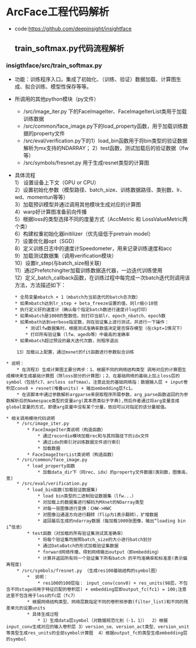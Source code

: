 # ArcFace工程代码解析   
* code:https://github.com/deepinsight/insightface       

  ## train_softmax.py代码流程解析  

### insigthface/src/train_softmax.py     
* 功能：训练程序入口。集成了初始化、（训练、验证）数据加载、计算图生成、拟合训练、模型性保存等等。

* 所调用的其他python模块（py文件）
	* /src/image_iter.py 下的FaceImageIter、FaceImageIterList类用于加载训练数据   
	* /src/common/face_image.py下的load_property函数，用于加载训练数据的property文件   
	* /src/eval/verification.py下的1）load_bin函数用于将bin类型的验证数据解析为mx支持的NDARRAY； 2）test函数，测试加载后的验证数据（lfw等）   
	* /src/symbols/fresnet.py 用于生成resnet类型的计算图     
	
* 具体流程   
	1） 设置设备上下文（GPU or CPU）  
	2）设置初始化参数（模型路径、batch_size、训练数据路径、类别数、lr、wd、momentun等等）   
	3）加载预训模型并通过调用其他模块生成对应的计算图    
	4）warp好计算图准备前向传播   
	5）根据loss的类型选择不同的度量方式（AccMetric 和 LossValueMetric两个类）   
	6）构建权重初始化器initilizer（优先级低于pretrain model）    
	7）设置优化器opt（SGD）    
	8）定义训练日志中的速度计Speedometer，用来记录训练速度和acc   
	9）加载测试数据集（调用verification模块）   
	10）设置lr_step(与batch_size相关联)   
	11）通过PrefetchingIter加载训练数据迭代器，一边迭代训练使用     
	12）定义_batch_callback函数，在训练过程中每完成一次batch迭代则调用该方法，方法描述如下：   

	```
	* 全局变量mbatch + 1（mbatch为当前迭代的batch总次数）   
	* 如果mbatch达到lr_step + beta_freeze设置的值，则lr缩小10倍    
	* 执行定义好的速度计（确认每个指定batch数进行速度计log打印）    
	* 如果mbatch是1000的整数倍，则打印当前lr、epoch_nbatch、epoch数   
	* 如果mbath达到verbose指定数，则在验证集上进行测试，并进行一下操作：
		* 测试lfw数据集时，根据测试准确率数值决定是否保存模型（在ckpt=1情况下）  
		* 打印所有验证集（lfw、agedb等）中最高的准确率    
	* 如果mbatch超过预设的最大迭代次数，则程序退出    
```
	13）加载以上配置，通过mxnet的fit函数进行参数拟合训练        
	
* 说明：
	* 在流程3）生成计算图主要分两步：1、根据不同的网络结构类型 调用对应的计算图生成模块来生成基础计算图（除loss部分的计算图）；2、在基础网络的基础上加上loss层的symbol（包括fc7、arcloss softmax）。注意此处的基础网络指：数据输入层 + input卷积层conv0 + resnet(堆叠units) + 输出embedding层fc1。
	* 在该脚本中通过参数解析argparse来获取程序所需参数，arg_parse函数返回的为参数解析后的Namespace类型的变量arg(其本质类似于字典),然后作者通过将arg变量变成global变量的方式，即便arg变量中没有某个分量，依旧可以对指定的该分量赋值。     
	
* 相关调用模块代码说明
	* /src/image_iter.py     
		* FaceImageIter类说明（构造函数）
			* 通过recordio模块加载rec和与其同路径下的idx文件
			* 通过idx的索引对训练数据文件进行索引   
			* 加载数据
		* FaceImageIterList类说明（构造函数）
	* /src/common/face_image.py
		* load_property函数
			* 加载data_dir下（同rec、idx）的property文件数据(类别数，图像高，宽)
	* /src/eval/verification.py    
		* load_bin函数(加载验证数据集)
			* load bin类型的二进制验证数据集（lfw...）   
			* 对加载上的数据集进行解码为MXnet的NDarray类型   
			* 对每一张图像进行变换：CHW->HWC  
			* 对图像沿通道方向进行翻转（flip为1表示翻转），扩增数据   
			* 返回最后生成的ndarray数据（每加载1000张图像，输出“loading bin i”信息）     
		* test函数（对加载的所有验证集测试其准确率）      
			* 将每个验证集均按照batch_size的大小进行batch划分        
			* 通过DataBatch的形式加载验证集数据   
			* forward网络传播，得到网络输出output（即embedding）   
			* 计算并返回所有同一个验证集下所有batch 的平均准确率和标准差(表示偏离程度)    
	* /src/symbols/fresnet.py （生成res100基础结构的symbol图）   
		*  说明：
			* res100的100层指： input_conv(conv0) + res_units(98层，不包含不同stage间用于特征匹配的卷积层) + embedding层即output_fc(fc1) = 100;注意这里不包含用于loss的fc层（fc7）   
		* 根据网络结构类型、网络层数指定不同的卷积核参数(filter_list)和不同的残差单元的设置units   
		* 具体生成过程      
			* 1）生成data层symbol（对数据规范化到（-1，1））  2）根据input_conv生成对应的输入卷积层 3）version_se、version_act类型、version_unit等类型生成res_units的全部symbol计算图  4）根据output_fc的类型生成embedding层的symbol      
